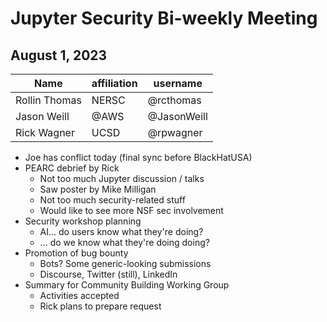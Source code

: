 # Jupyter Security Bi-weekly Meeting

## August 1, 2023

| Name               | affiliation    | username         |
| -------------------| ---------------|------------------|
| Rollin Thomas      | NERSC          | @rcthomas        |
| Jason Weill        | @AWS           | @JasonWeill      |
| Rick Wagner        | UCSD           | @rpwagner        |

* Joe has conflict today (final sync before BlackHatUSA)
* PEARC debrief by Rick
    * Not too much Jupyter discussion / talks
    * Saw poster by Mike Milligan
    * Not too much security-related stuff
    * Would like to see more NSF sec involvement
* Security workshop planning
    * AI... do users know what they're doing?
    * ... do we know what they're doing doing?
* Promotion of bug bounty
    * Bots?  Some generic-looking submissions
    * Discourse, Twitter (still), LinkedIn
* Summary for Community Building Working Group
    * Activities accepted
    * Rick plans to prepare request
